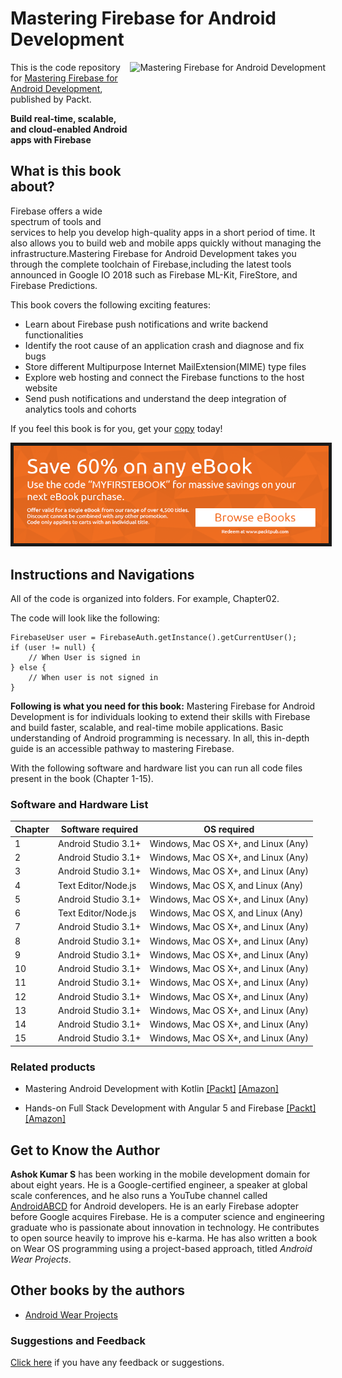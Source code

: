 # Mastering Firebase for Android Development

<a href="https://www.packtpub.com/web-development/mastering-firebase?utm_source=github&utm_medium=repository&utm_campaign=9781788624718"><img src="https://www.packtpub.com/sites/default/files/9781788624718%20-%20Copy.png" alt="Mastering Firebase for Android Development" height="256px" align="right"></a>

This is the code repository for [Mastering Firebase for Android Development](https://www.packtpub.com/web-development/mastering-firebase?utm_source=github&utm_medium=repository&utm_campaign=9781788624718), published by Packt.

**Build real-time, scalable, and cloud-enabled Android apps with Firebase**

## What is this book about?
Firebase offers a wide spectrum of tools and services to help you develop high-quality apps in a short period of time. It also allows you to build web and mobile apps quickly without managing the infrastructure.Mastering Firebase for Android Development takes you through the complete toolchain of Firebase,including the latest tools announced in Google IO 2018 such as Firebase ML-Kit, FireStore, and Firebase Predictions.

This book covers the following exciting features:
* Learn about Firebase push notifications and write backend functionalities
* Identify the root cause of an application crash and diagnose and fix bugs
* Store different Multipurpose Internet MailExtension(MIME) type files
* Explore web hosting and connect the Firebase functions to the host website
* Send push notifications and understand the deep integration of analytics tools and cohorts

If you feel this book is for you, get your [copy](https://www.amazon.com/dp/1788624718) today!

<a href="https://www.packtpub.com/?utm_source=github&utm_medium=banner&utm_campaign=GitHubBanner"><img src="https://raw.githubusercontent.com/PacktPublishing/GitHub/master/GitHub.png" 
alt="https://www.packtpub.com/" border="5" /></a>


## Instructions and Navigations
All of the code is organized into folders. For example, Chapter02.

The code will look like the following:
```
FirebaseUser user = FirebaseAuth.getInstance().getCurrentUser();
if (user != null) {
    // When User is signed in
} else {
    // When user is not signed in
}
```

**Following is what you need for this book:**
Mastering Firebase for Android Development is for individuals looking to extend their skills with Firebase and build faster, scalable, and real-time mobile applications. Basic understanding of Android programming is necessary. In all, this in-depth guide is an accessible pathway to mastering Firebase.

With the following software and hardware list you can run all code files present in the book (Chapter 1-15).

### Software and Hardware List

| Chapter  | Software required                   | OS required                        |
| -------- | ------------------------------------| -----------------------------------|
| 1        | Android Studio 3.1+                 | Windows, Mac OS X+, and Linux (Any)|
| 2        | Android Studio 3.1+                 | Windows, Mac OS X+, and Linux (Any)|
| 3        | Android Studio 3.1+                 | Windows, Mac OS X+, and Linux (Any)|
| 4        | Text Editor/Node.js                 | Windows, Mac OS X, and Linux (Any) |
| 5        | Android Studio 3.1+                 | Windows, Mac OS X+, and Linux (Any)|
| 6        | Text Editor/Node.js                 | Windows, Mac OS X, and Linux (Any) |
| 7        | Android Studio 3.1+                 | Windows, Mac OS X+, and Linux (Any)|
| 8        | Android Studio 3.1+                 | Windows, Mac OS X+, and Linux (Any)|
| 9        | Android Studio 3.1+                 | Windows, Mac OS X+, and Linux (Any)|
| 10       | Android Studio 3.1+                 | Windows, Mac OS X+, and Linux (Any)|
| 11       | Android Studio 3.1+                 | Windows, Mac OS X+, and Linux (Any)|
| 12       | Android Studio 3.1+                 | Windows, Mac OS X+, and Linux (Any)|
| 13       | Android Studio 3.1+                 | Windows, Mac OS X+, and Linux (Any)|
| 14       | Android Studio 3.1+                 | Windows, Mac OS X+, and Linux (Any)|
| 15       | Android Studio 3.1+                 | Windows, Mac OS X+, and Linux (Any)|


### Related products <Paste books from the Other books you may enjoy section>
* Mastering Android Development with Kotlin [[Packt]](https://www.packtpub.com/application-development/mastering-android-development-kotlin?utm_source=github&utm_medium=repository&utm_campaign=9781788473699) [[Amazon]](https://www.amazon.com/dp/1788473698)

* Hands-on Full Stack Development with Angular 5 and Firebase [[Packt]](https://www.packtpub.com/application-development/hands-full-stack-development-angular-5-and-firebase?utm_source=github&utm_medium=repository&utm_campaign=9781788298735) [[Amazon]](https://www.amazon.com/dp/178829873X)

## Get to Know the Author
**Ashok Kumar S** has been working in the mobile development domain for about eight years. He is a Google-certified engineer, a speaker at global scale conferences, and he also runs a YouTube channel called [AndroidABCD](https://www.youtube.com/channel/UC_cQevOR230oOgQElSvI9UQ) for Android developers. He is an early Firebase adopter before Google acquires Firebase.
He is a computer science and engineering graduate who is passionate about innovation in technology. He contributes to open source heavily to improve his e-karma.
He has also written a book on Wear OS programming using a project-based approach, titled *Android Wear Projects*.

## Other books by the authors
* [Android Wear Projects](https://www.packtpub.com/web-development/android-wear-projects?utm_source=github&utm_medium=repository&utm_campaign=9781787123229)

### Suggestions and Feedback
[Click here](https://docs.google.com/forms/d/e/1FAIpQLSdy7dATC6QmEL81FIUuymZ0Wy9vH1jHkvpY57OiMeKGqib_Ow/viewform) if you have any feedback or suggestions.
